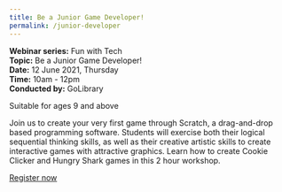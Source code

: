 ```yaml
---
title: Be a Junior Game Developer!
permalink: /junior-developer
---
```

**Webinar series:** Fun with Tech</br>
**Topic:** Be a Junior Game Developer!</br> 
**Date:** 12 June 2021, Thursday</br>
**Time:** 10am - 12pm </br>
**Conducted by:** GoLibrary

Suitable for ages 9 and above

Join us to create your very first game through Scratch, a drag-and-drop based programming software. Students will 
exercise both their logical sequential thinking skills, as well as their creative 
artistic skills to create interactive games with attractive graphics. Learn how to create Cookie Clicker and Hungry Shark 
games in this 2 hour workshop. 

[Register now](https://sg.nullspacegroup.com/smart-nation-together-workshops/)